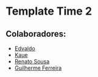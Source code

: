 # Template Time 2

## Colaboradores:

- [Edvaldo](https://github.com/edcabralc)
- [Kaue](https://github.com/kauecardinalli)
- [Renato Sousa](https://github.com/Notare)
- [Guilherme Ferreira](https://github.com/devguiferreira)
